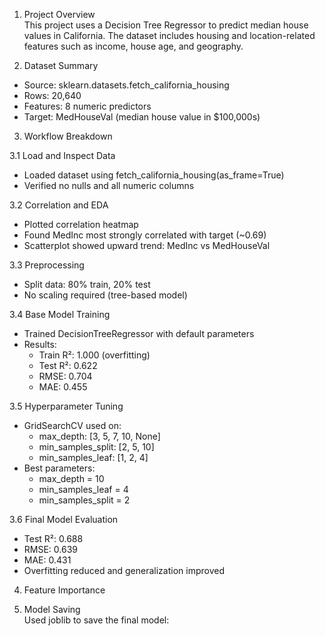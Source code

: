 1. Project Overview  
This project uses a Decision Tree Regressor to predict median house values in California. The dataset includes housing and location-related features such as income, house age, and geography.

2. Dataset Summary  
- Source: sklearn.datasets.fetch_california_housing  
- Rows: 20,640  
- Features: 8 numeric predictors  
- Target: MedHouseVal (median house value in $100,000s)  

3. Workflow Breakdown  

3.1 Load and Inspect Data  
- Loaded dataset using fetch_california_housing(as_frame=True)  
- Verified no nulls and all numeric columns  

3.2 Correlation and EDA  
- Plotted correlation heatmap  
- Found MedInc most strongly correlated with target (~0.69)  
- Scatterplot showed upward trend: MedInc vs MedHouseVal  

3.3 Preprocessing  
- Split data: 80% train, 20% test  
- No scaling required (tree-based model)  

3.4 Base Model Training  
- Trained DecisionTreeRegressor with default parameters  
- Results:  
  - Train R²: 1.000 (overfitting)  
  - Test R²: 0.622  
  - RMSE: 0.704  
  - MAE: 0.455  

3.5 Hyperparameter Tuning  
- GridSearchCV used on:  
  - max_depth: [3, 5, 7, 10, None]  
  - min_samples_split: [2, 5, 10]  
  - min_samples_leaf: [1, 2, 4]  
- Best parameters:  
  - max_depth = 10  
  - min_samples_leaf = 4  
  - min_samples_split = 2  

3.6 Final Model Evaluation  
- Test R²: 0.688  
- RMSE: 0.639  
- MAE: 0.431  
- Overfitting reduced and generalization improved  

4. Feature Importance  

5. Model Saving  
Used joblib to save the final model:

